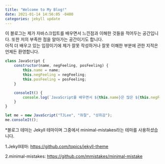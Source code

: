```yaml
---
title: "Welcome to My Blog!"
date: 2021-01-14 14:56:05 -0400
categories: jekyll update
---
```

이 블로그는 제가 자바스크립트를 배우면서 느낀점과 이해한 것들을 적어두는 공간입니다. 또한 저의 부족한 점을 알아가는 공간이기도 합니다.   
아직 더 배우고 있는 입장이기에 제가 잘못 작성하거나 잘못 이해한 부분에 관한 지적은 언제든 환영합니다.

```js
class JavaScript {
    constructor(name, negFeeling, posFeeling) {
        this.name = name;
        this.negFeeling = negFeeling;
        this.posFeeling = posFeeling;
    } 

    consoleIt() {
        console.log(`JavaScript를 배우면서 ${this.name}은 많은 ${this.negFeeling}을 느낀다. 하지만 해냈을때는 큰 ${this.posFeeling}을 느낀다.`);
    }
}

let me = new JavaScript("TJLee", "좌절", "성취감");
me.consoleIt();
```

*블로그 테마는 Jekyll 테마이며 그중에서 minimal-mistakes라는 테마를 사용하셨습니다.
   
1.Jekyll테마: <https://github.com/topics/jekyll-theme>
   
2.minimal-mistakes: <https://github.com/mmistakes/minimal-mistake>
